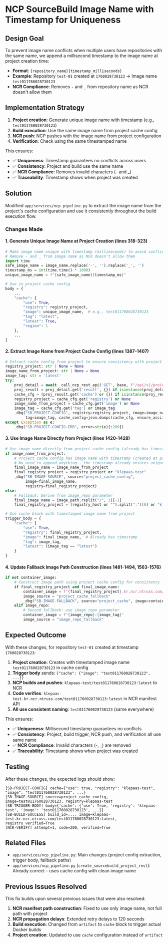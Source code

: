 # NCP SourceBuild Image Name with Timestamp for Uniqueness

## Design Goal

To prevent image name conflicts when multiple users have repositories with the same name, we append a millisecond timestamp to the image name at project creation time:

- **Format**: `{repository_name}{timestamp_milliseconds}`
- **Example**: Repository `test-01` created at `1760028730123` → Image name `test011760028730123`
- **NCR Compliance**: Removes `-` and `_` from repository name as NCR doesn't allow them

## Implementation Strategy

1. **Project creation**: Generate unique image name with timestamp (e.g., `test011760028730123`)
2. **Build execution**: Use the same image name from project cache config
3. **NCR push**: NCP pushes with the image name from project configuration
4. **Verification**: Check using the same timestamped name

This ensures:
- ✅ **Uniqueness**: Timestamp guarantees no conflicts across users
- ✅ **Consistency**: Project and build use the same name
- ✅ **NCR Compliance**: Removes invalid characters (- and _)
- ✅ **Traceability**: Timestamp shows when project was created

## Solution

Modified `app/services/ncp_pipeline.py` to extract the image name from the project's cache configuration and use it consistently throughout the build execution flow.

### Changes Made

#### 1. Generate Unique Image Name at Project Creation (lines 318-323)

```python
# Make image name unique with timestamp (milliseconds) to avoid conflicts
# Remove - and _ from image name as NCR doesn't allow them
import time
safe_image_name = image_name.replace('-', '').replace('_', '')
timestamp_ms = int(time.time() * 1000)
unique_image_name = f"{safe_image_name}{timestamp_ms}"

# Use in project cache config
body = {
    ...
    "cache": {
        "use": True,
        "registry": registry_project,
        "image": unique_image_name,  # e.g., test011760028730123
        "tag": "latest",
        "latest": True,
        "region": 1
    },
    ...
}
```

#### 2. Extract Image Name from Project Cache Config (lines 1387-1407)

```python
# Extract cache config from project to ensure consistency with project creation
registry_project: str | None = None
image_name_from_project: str | None = None
image_tag: str = 'latest'
try:
    proj_detail = await _call_ncp_rest_api('GET', base, f"/api/v1/project/{build_project_id}")
    proj_result = proj_detail.get('result', {}) if isinstance(proj_detail, dict) else {}
    cache_cfg = (proj_result.get('cache') or {}) if isinstance(proj_result, dict) else {}
    registry_project = cache_cfg.get('registry') or None
    image_name_from_project = cache_cfg.get('image') or None
    image_tag = cache_cfg.get('tag') or image_tag
    _dbg("SB-PROJECT-CONFIG", registry=registry_project, image=image_name_from_project,
         tag=image_tag, cache_config=json.dumps(cache_cfg, ensure_ascii=False)[:200])
except Exception as e:
    _dbg("SB-PROJECT-CONFIG-ERR", error=str(e)[:200])
```

#### 3. Use Image Name Directly from Project (lines 1420-1428)

```python
# Use image name directly from project cache config (already has timestamp for uniqueness)
if image_name_from_project:
    # Project cache config has image name with timestamp (created at project creation time)
    # No need to append anything - the timestamp already ensures uniqueness
    final_image_name = image_name_from_project
    final_registry_project = registry_project or "klepaas-test"
    _dbg("SB-IMAGE-SOURCE", source="project_cache_config",
         image=final_image_name,
         registry=final_registry_project)
else:
    # Fallback: Derive from image_repo parameter
    final_image_name = image_path.rsplit("/", 1)[-1]
    final_registry_project = (registry_host or "").split(".")[0] or "klepaas-test"

# Use cache block with timestamped image name from project
trigger_body = {
    "cache": {
        "use": True,
        "registry": final_registry_project,
        "image": final_image_name,  # Already has timestamp
        "tag": image_tag,
        "latest": (image_tag == "latest")
    }
}
```

#### 4. Update Fallback Image Path Construction (lines 1481-1494, 1563-1576)

```python
if not container_image:
    # Construct image path using project cache config for consistency
    if final_registry_project and final_image_name:
        container_image = f"{final_registry_project}.kr.ncr.ntruss.com/{final_registry_project}/{final_image_name}:{image_tag}"
        image_source = "project_cache_fallback"
        _dbg("SB-IMAGE-FALLBACK", source="project_cache", image=container_image)
    elif image_repo:
        # Second fallback: use image_repo parameter
        container_image = f"{image_repo}:{image_tag}"
        image_source = "image_repo_fallback"
```

## Expected Outcome

With these changes, for repository `test-01` created at timestamp `1760028730123`:

1. **Project creation**: Creates with timestamped image name `test011760028730123` in cache config
2. **Trigger body** sends: `{"cache": {"image": "test011760028730123", ...}}`
3. **NCP builds and pushes**: `klepaas-test/test011760028730123:latest` to NCR
4. **Code verifies**: `klepaas-test.kr.ncr.ntruss.com/test011760028730123:latest` in NCR manifest API
5. **All use consistent naming**: `test011760028730123` (same everywhere)

This ensures:
- ✅ **Uniqueness**: Millisecond timestamp guarantees no conflicts
- ✅ **Consistency**: Project, build trigger, NCR push, and verification all use same name
- ✅ **NCR Compliance**: Invalid characters (-, _) are removed
- ✅ **Traceability**: Timestamp shows when project was created

## Testing

After these changes, the expected logs should show:

```
[SB-PROJECT-CONFIG] cache={"use": true, "registry": "klepaas-test", "image": "test011760028730123", ...}
[SB-IMAGE-SOURCE] source=project_cache_config, image=test011760028730123, registry=klepaas-test
[SB-TRIGGER-BODY] body={'cache': {'use': True, 'registry': 'klepaas-test', 'image': 'test011760028730123', ...}}
[SB-BUILD-SUCCESS] build_id=..., image=klepaas-test.kr.ncr.ntruss.com/test011760028730123:latest, registry_verified=True
[NCR-VERIFY] attempt=1, code=200, verified=True
```

## Related Files

- `app/services/ncp_pipeline.py`: Main changes (project config extraction, trigger body, fallback paths)
- `app/services/ncp_pipeline.py` (`create_sourcebuild_project_rest`): Already correct - uses cache config with clean image name

## Previous Issues Resolved

This fix builds upon several previous issues that were also resolved:

1. **NCR manifest path construction**: Fixed to use only image name, not full path with project
2. **NCR propagation delays**: Extended retry delays to 120 seconds
3. **Build execution**: Changed from `artifact` to `cache` block to trigger actual Docker builds
4. **Project creation**: Updated to use `cache` configuration instead of `artifact`
